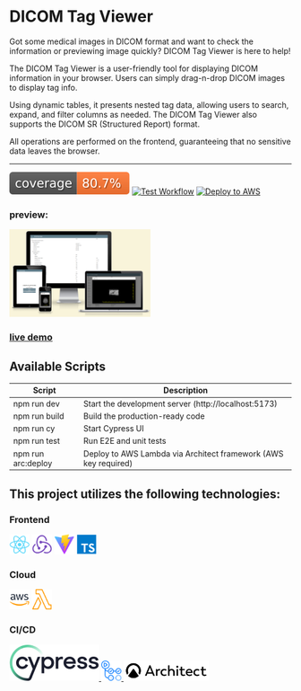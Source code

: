 # DICOM Tag Viewer

Got some medical images in DICOM format and want to check the information or previewing image quickly? DICOM Tag Viewer is here to help!

The DICOM Tag Viewer is a user-friendly tool for displaying DICOM information in your browser. Users can simply drag-n-drop DICOM images to display tag info.

Using dynamic tables, it presents nested tag data, allowing users to search, expand, and filter columns as needed. The DICOM Tag Viewer also supports the DICOM SR (Structured Report) format.

All operations are performed on the frontend, guaranteeing that no sensitive data leaves the browser.

---

[![cov](https://raw.githubusercontent.com/seanjiangsh/dcm-tag-viewer/gh-pages/badges/coverage.svg)](https://github.com/seanjiangsh/dcm-tag-viewer/actions)
[![Test Workflow](https://github.com/seanjiangsh/dcm-tag-viewer/actions/workflows/test.yml/badge.svg)](https://github.com/seanjiangsh/dcm-tag-viewer/actions/workflows/test.yml)
[![Deploy to AWS](https://github.com/seanjiangsh/dcm-tag-viewer/actions/workflows/deploy.yml/badge.svg)](https://github.com/seanjiangsh/dcm-tag-viewer/actions/workflows/deploy.yml)

### preview:

 <img src="assets/preview-cover.png" alt="preview cover" width="50%"/>

### [live demo](https://dcm-tag-viewer.sean-j.dev)

## Available Scripts

| Script             | Description                                                     |
| ------------------ | --------------------------------------------------------------- |
| npm run dev        | Start the development server (http://localhost:5173)            |
| npm run build      | Build the production-ready code                                 |
| npm run cy         | Start Cypress UI                                                |
| npm run test       | Run E2E and unit tests                                          |
| npm run arc:deploy | Deploy to AWS Lambda via Architect framework (AWS key required) |

## This project utilizes the following technologies:

### Frontend

  <div >
    <a href="https://react.dev" target="_blank" rel="noreferrer"><img src="./assets/icons/react.png" height="36"  alt="react" /></a>
    <a href="https://redux.js.org" target="_blank" rel="noreferrer"><img src="./assets/icons/redux.png" height="36"  alt="redux" /></a>
    <a href="https://vitejs.dev" target="_blank" rel="noreferrer"><img src="./assets/icons/vite.png" height="36"  alt="vite" /></a>
    <a href="https://www.typescriptlang.org" target="_blank" rel="noreferrer"><img src="./assets/icons/typescript.png" height="36"  alt="typescript" /></a>
  </div>

### Cloud

  <div >
    <a href="https://aws.amazon.com" target="_blank" rel="noreferrer"><img src="./assets/icons/aws.png" height="36"  alt="aws" /></a>
    <a href="https://aws.amazon.com/lambda" target="_blank" rel="noreferrer"><img src="./assets/icons/awslambda.svg" height="36"  alt="aws-lambda" /></a>
  </div>

### CI/CD

  <div >
    <a href="https://www.cypress.io/" target="_blank" rel="noreferrer">
      <img src="./assets/icons/cypress.svg" alt="cypress" class={imgClass} />
    </a>
    <a href="https://github.com/features/actions" target="_blank" rel="noreferrer">
      <img src="./assets/icons/github-actions.svg" height="36"  alt="github-actions" />
    </a>
    <a href="https://arc.codes" target="_blank" rel="noreferrer">
      <img src="./assets/icons/architect.svg" height="36"  alt="architect-framework" />
    </a>
  </div>
